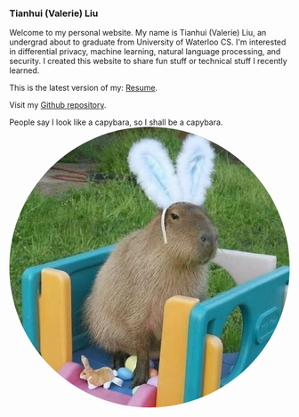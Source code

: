 <h3>Tianhui (Valerie) Liu</h3>



Welcome to my personal website. My name is Tianhui (Valerie) Liu, an undergrad about to graduate from University of Waterloo CS. I'm interested in differential privacy, machine learning, natural language processing, and security. I created this website to share fun stuff or technical stuff I recently learned.<br>

<p>This is the latest version of my: <a href="./blog/docs/Tianhui_Liu_Resume.pdf">Resume</a>.</p>


Visit my [Github repository](https://github.com/valerie-lth).

People say I look like a capybara, so I shall be a capybara.
<img style="width:100%;max-width:100%;border-radius:50%" alt="profile photo" src="./blog/images/avatar.jpg" class="hoverZoomLink">
